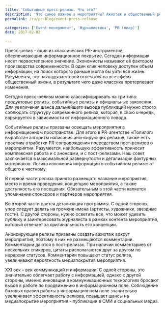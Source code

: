 ```yaml
---
title: 'Событийные пресс-релизы. Что это?'
description: 'Что самое важное в мероприятии? Ажиотаж и общественный резонанс. Именно PR-инструменты позволяют достичь этого, поэтому организация мероприятий непосредственно связана с PR-сопровождением. Глава PR-департамента агентства «Полилог» Алёна Ванторина делится своим опытом работы в области PR-поддержки мероприятий.'
permalink: /ru/pr-blog/event-press-release

categories: ['Event-менеджмент', 'Журналистика', 'PR (пиар)']
date: 2017-02-02

---
```

<p>Пресс-релиз &ndash; один из классических PR-инструментов, обеспечивающих информационное покрытие. Сегодня информация несет первостепенное значение. Экономисты называют её фактором производства современности. В один клик человеку доступен объем информации, на поиск которого раньше могла бы уйти вся жизнь. Разумеется, это накладывает свой отпечаток на все сферы общественный жизни, в результате чего даже классика претерпевает изменения.</p>
<p>Сегодня пресс-релизы можно классифицировать на три типа: продуктовые релизы, событийные релизы и официальные заявления. Для увеличения шанса дальнейшего выхода публикаций нужно строго соблюдать структуру современного релиза, которая, в свою очередь, варьируется в зависимости от информационного повода.</p>
<p>Событийные релизы призваны освещать мероприятия в информационном пространстве. Для этого в PR-агентстве &laquo;Полилог&raquo; выработан алгоритм написания анонсирующих релизов, также есть практика отработки PR-сопровождения посредством пост-релизов о мероприятии. Разумеется, наибольшую эффективность приносит комплексная работа и с анонсами, и с пост-релизами. Наш совет заключается в максимальной развернутости и детализации фактурных материалов. Логика изложения информации в событийном релизе: от общего к частному.</p>
<p>В первой части релиза принято размещать название мероприятия, место и время проведения, концепцию мероприятия, а также доступность его посещения. Обязательным в этой части является упоминание спонсоров и партнеров мероприятия.</p>
<p>Во второй части дается детализация программы. С одной стороны, упор следует делать на громкие имена (артисты, художники, звездные гости). С другой стороны, нужно осветить все, что может удивить публику и заинтересовать журналиста в рамках контента мероприятия, который отвечает за оригинальность его концепции.</p>
<p>Анонсирующие релизы призваны создать ажиотаж вокруг мероприятия, поэтому в них не размещаются комментарии. Комментарии даются в пост-релизах. При наличии комментариев от нескольких спикеров, цитаты располагаются друг за другом по иерархии статусов. Комментарии повышают статус релиза, увеличивают вероятность медиапокрытия мероприятия.</p>
<p>ХХI век &ndash; век коммуникаций и информации. С одной стороны, это значительно облегчает работу с информацией, однако с другой стороны, именно инновации в коммуникационных технологиях бросают вызов в работе по продвижению в информационном поле. Соблюдение базовых правил работы в информационном поле значительно увеличивает эффективность релизов, повышает шансы на медиапокрытие мероприятия - публикации в СМИ и социальных медиа.</p>

